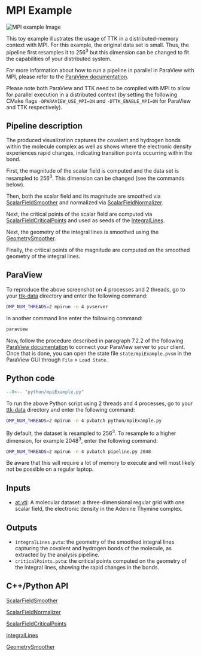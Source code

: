 # MPI Example

![MPI example Image](https://topology-tool-kit.github.io/img/gallery/mpiExample.jpg)

This toy example illustrates the usage of TTK in a distributed-memory context with MPI. For this example, the original data set is small. Thus, the pipeline first resamples it to $256^3$ but this dimension can be changed to fit the capabilities of your distributed system.

For more information about how to run a pipeline in parallel in ParaView with MPI, please refer to the [ParaView documentation](https://docs.paraview.org/en/latest/ReferenceManual/parallelDataVisualization.html).

Please note both ParaView and TTK need to be compiled with MPI to allow for parallel execution in a distributed context (by setting the following CMake flags `-DPARAVIEW_USE_MPI=ON` and `-DTTK_ENABLE_MPI=ON` for ParaView and TTK respectively).

## Pipeline description

The produced visualization captures the covalent and hydrogen bonds within the molecule complex as well as shows where the electronic density experiences rapid changes, indicating transition points occurring within the bond.

First, the magnitude of the scalar field is computed and the data set is resampled to $256^3$. This dimension can be changed (see the commands below).

Then, both the scalar field and its magnitude are smoothed via [ScalarFieldSmoother](https://topology-tool-kit.github.io/doc/html/classttkScalarFieldSmoother.html) and normalized via [ScalarFieldNormalizer](https://topology-tool-kit.github.io/doc/html/classttkScalarFieldNormalizer.html).

Next, the critical points of the scalar field are computed via [ScalarFieldCriticalPoints](https://topology-tool-kit.github.io/doc/html/classttkScalarFieldCriticalPoints.html) and used as seeds of the [IntegralLines](https://topology-tool-kit.github.io/doc/html/classttkIntegralLines.html).

Next, the geometry of the integral lines is smoothed using the [GeometrySmoother](https://topology-tool-kit.github.io/doc/html/classttkGeometrySmoother.html). 

Finally, the critical points of the magnitude are computed on the smoothed geometry of the integral lines.

## ParaView
To reproduce the above screenshot on 4 processes and 2 threads, go to your [ttk-data](https://github.com/topology-tool-kit/ttk-data) directory and enter the following command:

``` bash
OMP_NUM_THREADS=2 mpirun -n 4 pvserver 
``` 
In another command line enter the following command:
``` bash
paraview 
```
Now, follow the procedure described in paragraph $7.2.2$ of the following [ParaView documentation](https://docs.paraview.org/en/latest/ReferenceManual/parallelDataVisualization.html#configuring-a-server-connection) to connect your ParaView server to your client. Once that is done, you can open the state file `state/mpiExample.pvsm` in the ParaView GUI through `File` > `Load State`. 


## Python code

``` python  linenums="1"
--8<-- "python/mpiExample.py"
```

To run the above Python script using 2 threads and 4 processes, go to your [ttk-data](https://github.com/topology-tool-kit/ttk-data) directory and enter the following command:
``` bash
OMP_NUM_THREADS=2 mpirun -n 4 pvbatch python/mpiExample.py 
```

By default, the dataset is resampled to $256^3$. To resample to a higher dimension, for example $2048^3$, enter the following command:

```bash
OMP_NUM_THREADS=2 mpirun -n 4 pvbatch pipeline.py 2048
```
Be aware that this will require a lot of memory to execute and will most likely not be possible on a regular laptop.



## Inputs
- [at.vti](https://github.com/topology-tool-kit/ttk-data/raw/dev/at.vti): A molecular dataset: a three-dimensional regular grid with one scalar field, the electronic density in the Adenine Thymine complex.

## Outputs
- `integralLines.pvtu`: the geometry of the smoothed integral lines capturing the covalent and hydrogen bonds of the molecule, as extracted by the analysis pipeline.
- `criticalPoints.pvtu`: the critical points computed on the geometry of the integral lines, showing the rapid changes in the bonds.

## C++/Python API

[ScalarFieldSmoother](https://topology-tool-kit.github.io/doc/html/classttkScalarFieldSmoother.html)

[ScalarFieldNormalizer](https://topology-tool-kit.github.io/doc/html/classttkScalarFieldNormalizer.html)

[ScalarFieldCriticalPoints](https://topology-tool-kit.github.io/doc/html/classttkScalarFieldCriticalPoints.html)

[IntegralLines](https://topology-tool-kit.github.io/doc/html/classttkIntegralLines.html)

[GeometrySmoother](https://topology-tool-kit.github.io/doc/html/classttkGeometrySmoother.html)

